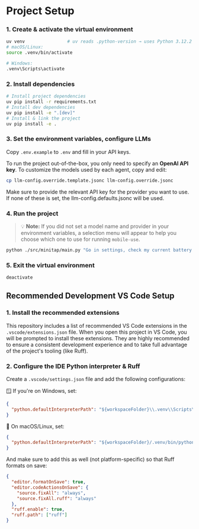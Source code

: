 # Project Setup

### 1. **Create & activate the virtual environment**

```bash
uv venv                # uv reads .python-version → uses Python 3.12.2
# macOS/Linux:
source .venv/bin/activate

# Windows:
.venv\Scripts\activate
```

### 2. **Install dependencies**

```bash
# Install project dependencies
uv pip install -r requirements.txt
# Install dev dependencies
uv pip install -e ".[dev]"
# Install & link the project
uv pip install -e .
```

### 3. **Set the environment variables, configure LLMs**

Copy `.env.example` to `.env` and fill in your API keys.

To run the project out-of-the-box, you only need to specify an **OpenAI API key**.
To customize the models used by each agent, copy and edit:

```bash
cp llm-config.override.template.jsonc llm-config.override.jsonc
```

Make sure to provide the relevant API key for the provider you want to use.
If none of these is set, the llm-config.defaults.jsonc will be used.

### 4. **Run the project**

> 💡 **Note:** If you did not set a model name and provider in your environment variables, a selection menu will appear to help you choose which one to use for running `mobile-use`.

```bash
python ./src/minitap/main.py "Go in settings, check my current battery level"
```

### 5. **Exit the virtual environment**

```bash
deactivate
```

## Recommended Development VS Code Setup

### 1. **Install the recommended extensions**

This repository includes a list of recommended VS Code extensions in the `.vscode/extensions.json` file. When you open this project in VS Code, you will be prompted to install these extensions. They are highly recommended to ensure a consistent development experience and to take full advantage of the project's tooling (like Ruff).

### 2. **Configure the IDE Python interpreter & Ruff**

Create a `.vscode/settings.json` file and add the following configurations:

🪟 If you're on Windows, set:

```json
{
  "python.defaultInterpreterPath": "${workspaceFolder}\\.venv\\Scripts\\python.exe"
}
```

🐧 On macOS/Linux, set:

```json
{
  "python.defaultInterpreterPath": "${workspaceFolder}/.venv/bin/python"
}
```

And make sure to add this as well (not platform-specific) so that Ruff formats on save:

```json
{
  "editor.formatOnSave": true,
  "editor.codeActionsOnSave": {
    "source.fixAll": "always",
    "source.fixAll.ruff": "always"
  },
  "ruff.enable": true,
  "ruff.path": ["ruff"]
}
```
